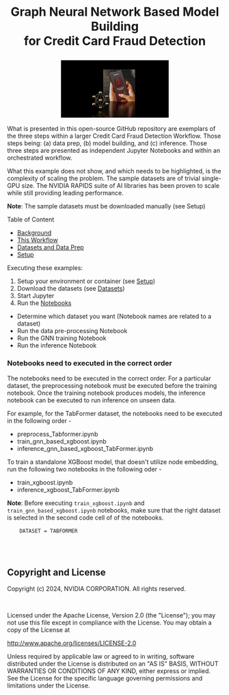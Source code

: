 # <p style="text-align: center;">Graph Neural Network Based Model Building<br>for Credit Card Fraud Detection</p>
<p align="center">
  <img src="./img/Splash.jpg" width="50%"/>
</p>

What is presented in this open-source GitHub repository are exemplars of the
three steps within a larger Credit Card Fraud Detection Workflow.  Those steps
being: (a) data prep, (b) model building, and (c) inference. Those three steps
are presented as independent Jupyter Notebooks and within an orchestrated
workflow.

What this example does not show, and which needs to be highlighted, is the
complexity of scaling the problem. The sample datasets are of trivial single-GPU
size. The NVIDIA RAPIDS suite of AI libraries has been proven to scale while still
providing leading performance.

__Note__: The sample datasets must be downloaded manually (see Setup)


Table of Content
* [Background](./docs/background.md)
* [This Workflow](./docs/workflow.md)
* [Datasets and Data Prep](./docs/datasets.md)
* [Setup](./docs/setup.md)

Executing these examples:
1. Setup your environment or container (see [Setup](./docs/setup.md))
1. Download the datasets (see [Datasets](./docs/datasets.md))
1. Start Jupyter
1. Run the [Notebooks](./docs/run_notebooks.md)
  * Determine which dataset you want (Notebook names are related to a dataset)
  * Run the data pre-processing Notebook
  * Run the GNN training Notebook
  * Run the inference Notebook


### Notebooks need to executed in the correct order
The notebooks need to be executed in the correct order. For a particular dataset, the preprocessing notebook must be executed before the training notebook. Once the training notebook produces models, the inference notebook can be executed to run inference on unseen data.


For example, for the TabFormer dataset, the notebooks need to be executed in the following order -

   - preprocess_Tabformer.ipynb
   - train_gnn_based_xgboost.ipynb
   - inference_gnn_based_xgboost_TabFormer.ipynb

To train a standalone XGBoost model, that doesn't utilize node embedding, run the following two notebooks in the following oder -

  - train_xgboost.ipynb
  - inference_xgboost_TabFormer.ipynb

__Note__: Before executing `train_xgboost.ipynb` and `train_gnn_based_xgboost.ipynb` notebooks, make sure that the right dataset is selected in the second code cell of of the notebooks.

```code
    DATASET = TABFORMER
```

<br/><br/>


## Copyright and License
Copyright (c) 2024, NVIDIA CORPORATION. All rights reserved.

<br/>

 Licensed under the Apache License, Version 2.0 (the "License");
 you may not use this file except in compliance with the License.
 You may obtain a copy of the License at
 
 http://www.apache.org/licenses/LICENSE-2.0
 
 Unless required by applicable law or agreed to in writing, software
 distributed under the License is distributed on an "AS IS" BASIS,
 WITHOUT WARRANTIES OR CONDITIONS OF ANY KIND, either express or implied.
 See the License for the specific language governing permissions and
 limitations under the License.

